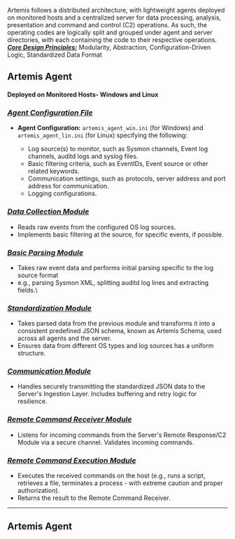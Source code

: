 Artemis follows a distributed architecture, with lightweight agents deployed on monitored hosts and a centralized server 
for data processing, analysis, presentation and command and control (C2) operations.
As such, the operating codes are logically split and grouped under agent and server directories, with each containing 
the code to their respective operations.
<br>
<b><i><u>Core Design Principles:</u></i></b> Modularity, Abstraction, Configuration-Driven Logic, 
Standardized Data Format

## Artemis Agent
#### Deployed on Monitored Hosts- Windows and Linux

### <b><i><u> Agent Configuration File</u></i></b>
- <b>Agent Configuration:</b> ```artemis_agent_win.ini``` (for Windows) and ```artemis_agent_lin.ini``` (for Linux) specifying the following:

  - Log source(s) to monitor, such as Sysmon channels, Event log channels, auditd logs and syslog files.
  - Basic filtering criteria, such as EventIDs, Event source or other related keywords.
  - Communication settings, such as protocols, server address and port address for communication.
  - Logging configurations.

### <b><i><u>Data Collection Module</u></i></b>

  - Reads raw events from the configured OS log sources.
  - Implements basic filtering at the source, for specific events, if possible.

### <b><i><u>Basic Parsing Module</u></i></b>

  - Takes raw event data and performs initial parsing specific to the log source format
  - e.g., parsing Sysmon XML, splitting auditd log lines and extracting fields.\

### <b><i><u>Standardization Module</u></i></b>

  - Takes parsed data from the previous module and transforms it into a consistent predefined 
    JSON schema, known as Artemis Schema, used across all agents and the server.
  - Ensures data from different OS types and log sources has a uniform structure.

### <b><i><u>Communication Module</u></i></b>
   
  - Handles securely transmitting the standardized JSON data to the Server's Ingestion Layer. Includes buffering and 
    retry logic for resilience.

### <b><i><u>Remote Command Receiver Module</u></i></b>

  - Listens for incoming commands from the Server's Remote Response/C2 Module via a secure channel. 
    Validates incoming commands.

### <b><i><u>Remote Command Execution Module</u></i></b>

  - Executes the received commands on the host (e.g., runs a script, retrieves a file, 
    terminates a process - with extreme caution and proper authorization). 
  - Returns the result to the Remote Command Receiver.

---

## Artemis Agent
